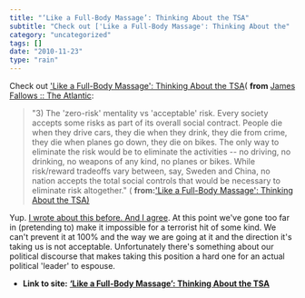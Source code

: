```yaml
---
title: "‘Like a Full-Body Massage’: Thinking About the TSA"
subtitle: "Check out ['Like a Full-Body Massage': Thinking About the"
category: "uncategorized"
tags: []
date: "2010-11-23"
type: "rain"
---
```

Check out ['Like a Full-Body Massage': Thinking About the
TSA](<http://feedproxy.google.com/~r/JamesFallows/~3/NNwMNTHc8Kw/click.phdo>)(
**from** [James Fallows :: The
Atlantic](<http://feeds.feedburner.com/jamesfallows?format=xml>):

> "3) The 'zero-risk' mentality vs 'acceptable' risk. Every society accepts
> some risks as part of its overall social contract. People die when they
> drive cars, they die when they drink, they die from crime, they die when
> planes go down, they die on bikes. The only way to eliminate the risk would
> be to eliminate the activities -- no driving, no drinking, no weapons of any
> kind, no planes or bikes. While risk/reward tradeoffs vary between, say,
> Sweden and China, no nation accepts the total social controls that would be
> necessary to eliminate risk altogether." ( **from:**['Like a Full-Body
> Massage': Thinking About the TSA)
> ](<http://feedproxy.google.com/~r/JamesFallows/~3/NNwMNTHc8Kw/click.phdo>)

Yup. [I wrote about this before. And I agree](</2010/11/12/overreaction/>). At
this point we've gone too far in (pretending to) make it impossible for a
terrorist hit of some kind. We can't prevent it at 100% and the way we are
going at it and the direction it's taking us is not acceptable. Unfortunately
there's something about our political discourse that makes taking this
position a hard one for an actual political 'leader' to espouse.


* **Link to site:** **[‘Like a Full-Body Massage’: Thinking About the TSA](None)**